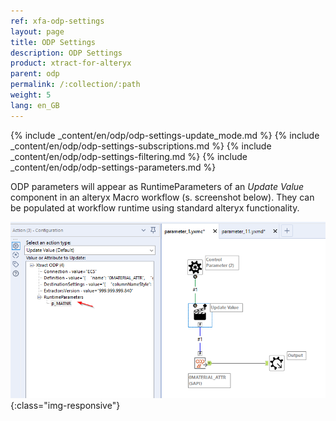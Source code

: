 ```yaml
---
ref: xfa-odp-settings
layout: page
title: ODP Settings
description: ODP Settings
product: xtract-for-alteryx
parent: odp
permalink: /:collection/:path
weight: 5
lang: en_GB
---
```


{% include _content/en/odp/odp-settings-update_mode.md %} 
{% include _content/en/odp/odp-settings-subscriptions.md %}
{% include _content/en/odp/odp-settings-filtering.md %}
{% include _content/en/odp/odp-settings-parameters.md %} 

ODP parameters will appear as RuntimeParameters of an *Update Value* component in an alteryx Macro workflow (s. screenshot below). They can be populated at workflow runtime using standard alteryx functionality.

![ODP alteryx parameter](/img/content/odp/set-odp-parameter-in-xfa.png){:class="img-responsive"}